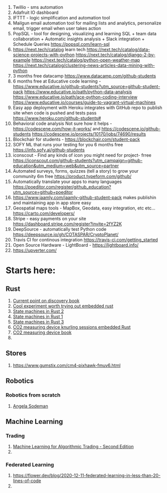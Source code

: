 1. Twillio - sms automation 
2. Adafruit IO dashboard
3. IFTTT - logic simplification and automation tool
4. Mailgun email automation tool for mailing lists and analytics, personalize email, trigger email when user takes action
5. PopSQL - tool for designing, visualizing and learning SQL + team data collaboration + Automatic insights analysis + Slack integration + Schedule Queries https://popsql.com/learn-sql
6. https://next.tech/catalog learn tech
https://next.tech/catalog/data-science-projects-with-python
https://next.tech/catalog/django-2-by-example
https://next.tech/catalog/python-open-weather-map
https://next.tech/catalog/clustering-news-articles-data-mining-with-python
7. 3 months free datacamp https://www.datacamp.com/github-students
8. 6 months free at Educative code learning - https://www.educative.io/github-students?utm_source=github-student-pack
https://www.educative.io/path/python-data-analysis
https://www.educative.io/path/ace-python-coding-interview
https://www.educative.io/courses/guide-to-vagrant-virtual-machines
9. Easy app deployment with Heroku integrates with GitHub repo to publish site when code is pushed and tests pass https://www.heroku.com/github-students#
10. Behavioral code analysis Not sure how it helps - https://codescene.com/how-it-works/ and https://codescene.io/github-students
https://codescene.io/projects/10170/jobs/74690/results
11. Blockchair for students - https://blockchair.com/student-pack 
12. SOFY ML that runs your testing for you 6 months free https://info.sofy.ai/github-students
13. iconscout - Find any kinds of icon you might need for project- frree https://iconscout.com/github-students?utm_campaign=github-education&utm_medium=web&utm_source=partner
14. Automated surveys, forms, quizzes (tell a story) to grow your community 6m free https://product.typeform.com/github/
15. Automatically translate your apps to many languages https://poeditor.com/register/github_education?utm_source=github+poeditor
16. https://www.jaamly.com/jaamly-github-student-pack makes publishin and maintaining app in app store easy 
17. Geospatial maps tools - MapBox, Geodata, easy integration, etc etc... https://carto.com/developers/
18. Stripe - easy payments on your site https://dashboard.stripe.com/register?invite=2fYZ2K
19. DeepSource - automatically test Python code 
https://deepsource.io/gh/COTASPAR/CryptoPlanet/
20. Travis CI for continous integration https://travis-ci.com/getting_started
21. Open Source Hardware - LightBoard - https://lightboard.info/
22. https://upverter.com/

# Starts here:

## Rust
1. [Current point on discovery book](https://docs.rust-embedded.org/discovery/05-led-roulette/the-challenge.html)
2. [Cool experiment worth trying out embedded rust](https://nercury.github.io/rust/embedded/experiments/2018/04/29/rust-embedded-01-discovery-vl-flipping-bits.html)
3. [State machines in Rust 2](https://deislabs.io/posts/a-fistful-of-states/)
4. [State machines in Rust 1](https://hoverbear.org/blog/rust-state-machine-pattern/)
5. [State machines in Rust 3](https://blog.yoshuawuyts.com/state-machines/#:~:text=In%20Rust%20states%20are%20often,describe%20the%20relations%20between%20states.&text=State%20machines%20not%20only%20encode,encode%20which%20transitions%20are%20invalid.)
6. [CO2 measuring device knurling sessions embedded Rust](https://github.com/knurling-rs/knurling-session-20q4)
7. [CO2 measuring device book](https://session20q4.ferrous-systems.com/sessions/preparations)
8. 

## Stores
1. https://www.gumstix.com/cm4-pixhawk-fmuv6.html

## Robotics

### Robotics from scratch 
1. [Angela Sodeman](https://www.youtube.com/watch?v=pLXoDRctwRg&list=PLT_0lwItn0sDBE98BsbaZezflB96ws12b)

## Machine Learning

### Trading
1. [Machine Learning for Algorithmic Trading - Second Edition](https://subscription.packtpub.com/book/data/9781839217715)
2. 

### Federated Learning
1. https://flower.dev/blog/2020-12-11-federated-learning-in-less-than-20-lines-of-code
2. 


